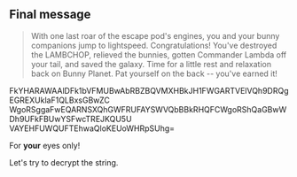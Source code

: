 ## Final message

>With one last roar of the escape pod's engines, you and your bunny companions jump to lightspeed. Congratulations! You've destroyed the LAMBCHOP, relieved the bunnies, gotten Commander Lambda off your tail, and saved the galaxy. Time for a little rest and relaxation back on Bunny Planet. Pat yourself on the back -- you've earned it!

<encrypted>
FkYHARAWAAlDFk1bVFMUBwAbRBZBQVMXHBkJH1FWGARTVElVQh9DRQgEGREXUklaF1QLBxsGBwZC WgoRSggaFwEQARNSXQhGWFRUFAYSWVQbBBkRHQFCWgoRShQaGBwWDh9UFkFBUwYSFwcTREJKQU5U VAYEHFUWQUFTEhwaQloKEUoWHRpSUhg= 
</encrypted>

For **your** eyes only!

Let's try to decrypt the string.
